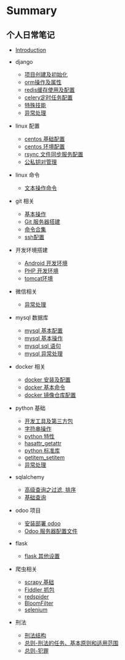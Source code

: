 # Summary

## 个人日常笔记

* [Introduction](README.md)

* django
  * [项目创建及初始化](django/01_create.md)
  * [orm操作及属性](django/02_orm.md)
  * [redis缓存使用及配置](django/03_redis.md)
  * [celery定时任务配置](django/04_celery.md)
  * [特殊技能](django/05_skills.md)
  * [异常处理](django/99_error.md)

* linux 配置
  * [centos 基础配置](linux/settings/001_centos_base_setting.md)
  * [centos 环境配置](linux/settings/002_env.md)
  * [rsync 文件同步服务配置](linux/settings/003_rsync.md)
  * [公私钥对管理](linux/settings/004_rsa_key.md)

* linux 命令
  * [文本操作命令](linux/command/grep.md)
  
* git 相关
  * [基本操作](linux/git/01_init.md)
  * [Git 服务器搭建](linux/git/02_create_service.md)
  * [命令合集](linux/git/03_command.md)
  * [ssh配置](linux/git/04_ssh.md)

* 开发环境搭建
  * [Android 开发环境](linux/soft/001_android_sdk.md)
  * [PHP 开发环境](linux/soft/002_php.md)
  * [tomcat环境](linux/soft/003_tomcat.md)
  
* 微信相关
  * [异常处理](wx/999_error.md)

* mysql 数据库
  * [mysql 基本配置](database/mysql/001_install.md)
  * [mysql 基本操作](database/mysql/002_base.md)
  * [mysql sql 语句](database/mysql/003_sql.md)
  * [mysql 异常处理](database/mysql/0099_error.md)
  
* docker 相关
  * [docker 安装及配置](linux/docker/01_install.md)
  * [docker 基本命令](linux/docker/02_cmd.md)
  * [docker 镜像仓库配置](linux/docker/03_registry.md)
  
* python 基础
  * [开发工具及第三方包](python/base/01_tools.md)
  * [字符串操作](python/base/02_string.md)
  * [python 特性](python/base/03_features.md)
  * [hasattr_getattr](python/base/04_attr.md)
  * [python 标准库](python/base/05_standard.md)
  * [getitem_setitem](python/base/06_getitem_setitem.md)
  * [异常处理](python/base/99_error.md)

* sqlalchemy
  * [高级查询之过滤, 排序](python/sqlalchemy/001_filter_by.md)
  * [基础查询](python/sqlalchemy/002_query.md)
  
* odoo 项目
  * [安装部署 odoo](python/odoo/01_install.md)
  * [Odoo 服务器配置文件](python/odoo/02_odoo_config.md)
  
* flask
  * [flask 其他设置](python/flask/001_other.md)
  
* 爬虫相关
  * [scrapy 基础](spider/001_base.md)
  * [Fiddler 抓包](spider/002_fiddler.md)
  * [redspider](spider/003_redspider.md)
  * [BloomFilter](spider/004_bloom_filter.md)
  * [selenium](spider/005_selenium.md)
  
* 刑法
  * [刑法结构](law/刑法/readme.md)
  * [总则-刑法的任务、基本原则和适用范围](law/刑法/0101.md)
  * [总则-犯罪](law/刑法/0102.md)
  

